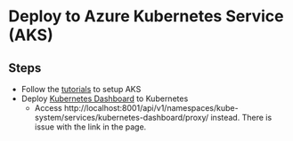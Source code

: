 # Deploy to Azure Kubernetes Service (AKS)

## Steps
- Follow the [tutorials](https://docs.microsoft.com/en-us/azure/aks/) to setup AKS
- Deploy [Kubernetes Dashboard](https://github.com/kubernetes/dashboard) to Kubernetes
  - Access http://localhost:8001/api/v1/namespaces/kube-system/services/kubernetes-dashboard/proxy/ instead. There is issue with the link in the page.
